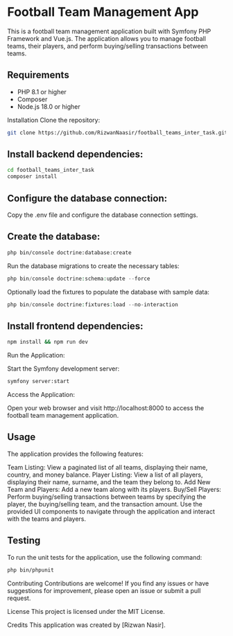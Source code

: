 # Football Team Management App

This is a football team management application built with Symfony PHP Framework and Vue.js. The application allows you
to manage football teams, their players, and perform buying/selling transactions between teams.

## Requirements

- PHP 8.1 or higher
- Composer
- Node.js 18.0 or higher

Installation
Clone the repository:

```bash 
git clone https://github.com/RizwanNaasir/football_teams_inter_task.git
```

## Install backend dependencies:

```bash
cd football_teams_inter_task
composer install
```

## Configure the database connection:

Copy the .env file and configure the database connection settings.

## Create the database:

```bash
php bin/console doctrine:database:create
```

Run the database migrations to create the necessary tables:

```php
php bin/console doctrine:schema:update --force
```

Optionally load the fixtures to populate the database with sample data:

```php
php bin/console doctrine:fixtures:load --no-interaction
```

## Install frontend dependencies:

```bash
npm install && npm run dev
```

Run the Application:

Start the Symfony development server:
```bash
symfony server:start
```
Access the Application:

Open your web browser and visit http://localhost:8000 to access the football team management application.

## Usage
The application provides the following features:

Team Listing: View a paginated list of all teams, displaying their name, country, and money balance.
Player Listing: View a list of all players, displaying their name, surname, and the team they belong to.
Add New Team and Players: Add a new team along with its players.
Buy/Sell Players: Perform buying/selling transactions between teams by specifying the player, the buying/selling team, and the transaction amount.
Use the provided UI components to navigate through the application and interact with the teams and players.

## Testing
To run the unit tests for the application, use the following command:

```bash
php bin/phpunit
```
Contributing
Contributions are welcome! If you find any issues or have suggestions for improvement, please open an issue or submit a pull request.

License
This project is licensed under the MIT License.

Credits
This application was created by [Rizwan Nasir].